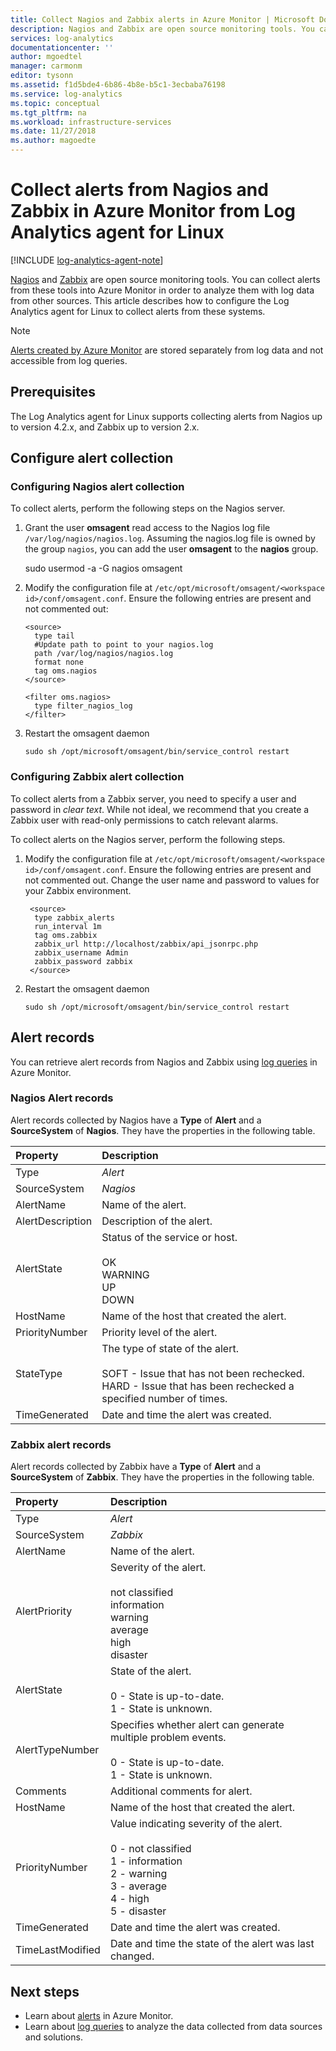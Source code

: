 ```yaml
---
title: Collect Nagios and Zabbix alerts in Azure Monitor | Microsoft Docs
description: Nagios and Zabbix are open source monitoring tools. You can collect alerts from these tools into Azure Monitor in order to analyze them along with alerts from other sources.  This article describes how to configure the Log Analytics agent for Linux to collect alerts from these systems.
services: log-analytics
documentationcenter: ''
author: mgoedtel
manager: carmonm
editor: tysonn
ms.assetid: f1d5bde4-6b86-4b8e-b5c1-3ecbaba76198
ms.service: log-analytics
ms.topic: conceptual
ms.tgt_pltfrm: na
ms.workload: infrastructure-services
ms.date: 11/27/2018
ms.author: magoedte
---
```


# Collect alerts from Nagios and Zabbix in Azure Monitor from Log Analytics agent for Linux 
[!INCLUDE [log-analytics-agent-note](../../../includes/log-analytics-agent-note.md)]

[Nagios](https://www.nagios.org/) and [Zabbix](http://www.zabbix.com/) are open source monitoring tools. You can collect alerts from these tools into Azure Monitor in order to analyze them with log data from other sources.  This article describes how to configure the Log Analytics agent for Linux to collect alerts from these systems.


> [!NOTE]
> [Alerts created by Azure Monitor](alerts-overview.md) are stored separately from log data and not accessible from log queries.

 
## Prerequisites
The Log Analytics agent for Linux supports collecting alerts from Nagios up to version 4.2.x, and Zabbix up to version 2.x.

## Configure alert collection

### Configuring Nagios alert collection
To collect alerts, perform the following steps on the Nagios server.

1. Grant the user **omsagent** read access to the Nagios log file `/var/log/nagios/nagios.log`. Assuming the nagios.log file is owned by the group `nagios`, you can add the user **omsagent** to the **nagios** group. 

	sudo usermod -a -G nagios omsagent

2.	Modify the configuration file at `/etc/opt/microsoft/omsagent/<workspace id>/conf/omsagent.conf`. Ensure the following entries are present and not commented out:  

        <source>  
          type tail  
          #Update path to point to your nagios.log  
	      path /var/log/nagios/nagios.log  
          format none  
          tag oms.nagios  
        </source>  
	  
        <filter oms.nagios>  
          type filter_nagios_log  
        </filter>  

3. Restart the omsagent daemon

    ```
    sudo sh /opt/microsoft/omsagent/bin/service_control restart
    ```

### Configuring Zabbix alert collection
To collect alerts from a Zabbix server, you need to specify a user and password in *clear text*.  While not ideal, we recommend that you create a Zabbix user with read-only permissions to catch relevant alarms.

To collect alerts on the Nagios server, perform the following steps.

1. Modify the configuration file at `/etc/opt/microsoft/omsagent/<workspace id>/conf/omsagent.conf`. Ensure the following entries are present and not commented out.  Change the user name and password to values for your Zabbix environment.

        <source>
	     type zabbix_alerts
	     run_interval 1m
	     tag oms.zabbix
	     zabbix_url http://localhost/zabbix/api_jsonrpc.php
	     zabbix_username Admin
	     zabbix_password zabbix
        </source>

2. Restart the omsagent daemon

	`sudo sh /opt/microsoft/omsagent/bin/service_control restart`


## Alert records
You can retrieve alert records from Nagios and Zabbix using [log queries](../log-query/log-query-overview.md) in Azure Monitor.

### Nagios Alert records

Alert records collected by Nagios have a **Type** of **Alert** and a **SourceSystem** of **Nagios**.  They have the properties in the following table.

| Property | Description |
|:--- |:--- |
| Type |*Alert* |
| SourceSystem |*Nagios* |
| AlertName |Name of the alert. |
| AlertDescription | Description of the alert. |
| AlertState | Status of the service or host.<br><br>OK<br>WARNING<br>UP<br>DOWN |
| HostName | Name of the host that created the alert. |
| PriorityNumber | Priority level of the alert. |
| StateType | The type of state of the alert.<br><br>SOFT - Issue that has not been rechecked.<br>HARD - Issue that has been rechecked a specified number of times.  |
| TimeGenerated |Date and time the alert was created. |


### Zabbix alert records
Alert records collected by Zabbix have a **Type** of **Alert** and a **SourceSystem** of **Zabbix**.  They have the properties in the following table.

| Property | Description |
|:--- |:--- |
| Type |*Alert* |
| SourceSystem |*Zabbix* |
| AlertName | Name of the alert. |
| AlertPriority | Severity of the alert.<br><br>not classified<br>information<br>warning<br>average<br>high<br>disaster  |
| AlertState | State of the alert.<br><br>0 - State is up-to-date.<br>1 - State is unknown.  |
| AlertTypeNumber | Specifies whether alert can generate multiple problem events.<br><br>0 - State is up-to-date.<br>1 - State is unknown.    |
| Comments | Additional comments for alert. |
| HostName | Name of the host that created the alert. |
| PriorityNumber | Value indicating severity of the alert.<br><br>0 - not classified<br>1 - information<br>2 - warning<br>3 - average<br>4 - high<br>5 - disaster |
| TimeGenerated |Date and time the alert was created. |
| TimeLastModified |Date and time the state of the alert was last changed. |


## Next steps
* Learn about [alerts](alerts-overview.md) in Azure Monitor.
* Learn about [log queries](../log-query/log-query-overview.md) to analyze the data collected from data sources and solutions. 